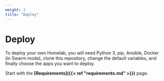 ```yaml
---
weight: 3
title: "Deploy"
---
```


# Deploy

To deploy your own Homelab, you will need Python 3, pip, Ansible, Docker (in Swarm mode), clone this repository, change the default variables, and finally choose the apps you want to deploy.

Start with the **[Requirements]({{< ref "requirements.md" >}})** page.
